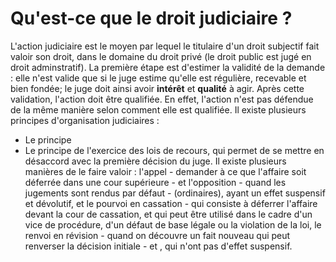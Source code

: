 # Qu'est-ce que le droit judiciaire ?
L'action judiciaire est le moyen par lequel le titulaire d'un droit subjectif fait valoir son droit, dans le domaine du droit privé (le droit public est jugé en droit adminstratif). La première étape est d'estimer la validité de la demande : elle n'est valide que si le juge estime qu'elle est régulière, recevable et bien fondée; le juge doit ainsi avoir **intérêt** et **qualité** à agir.
Après cette validation, l'action doit être qualifiée. En effet, l'action n'est pas défendue de la même manière selon comment elle est qualifiée. 
Il existe plusieurs principes d'organisation judiciaires :
- Le principe 
- Le principe de l'exercice des lois de recours, qui permet de se mettre en désaccord avec la première décision du juge. Il existe plusieurs manières de le faire valoir : l'appel - demander à ce que l'affaire soit déferrée dans une cour supérieure - et l'opposition - quand les jugements sont rendus par défaut - (ordinaires), ayant un effet suspensif et dévolutif, et le pourvoi en cassation - qui consiste à déferrer l'affaire devant la cour de cassation, et qui peut être utilisé dans le cadre d'un vice de procédure, d'un défaut de base légale ou la violation de la loi, le renvoi en révision - quand on découvre un fait nouveau qui peut renverser la décision initiale - et , qui n'ont pas d'effet suspensif.